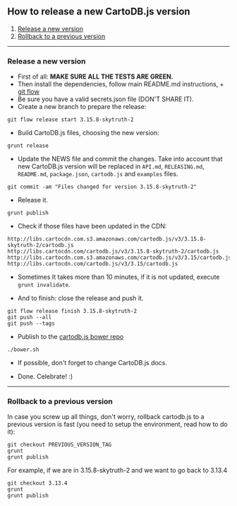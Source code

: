 ## How to release a new CartoDB.js version

1. [Release a new version](#release-a-new-version)
2. [Rollback to a previous version](#rollback-to-a-previous-version)

---

### Release a new version

- First of all: **MAKE SURE ALL THE TESTS ARE GREEN.**
- Then install the dependencies, follow main README.md instructions, + [git flow](https://github.com/nvie/gitflow/wiki/Installation)
- Be sure you have a valid secrets.json file (DON'T SHARE IT).
- Create a new branch to prepare the release:

```
git flow release start 3.15.8-skytruth-2
```

- Build CartoDB.js files, choosing the new version:

```
grunt release
```

- Update the NEWS file and commit the changes. Take into account that new CartoDB.js version will be replaced in ```API.md```, ```RELEASING.md```, ```README.md```, ```package.json```, ```cartodb.js``` and ```examples``` files.

```
git commit -am "Files changed for version 3.15.8-skytruth-2"
```

- Release it.

```
grunt publish
```

- Check if those files have been updated in the CDN:
```
http://libs.cartocdn.com.s3.amazonaws.com/cartodb.js/v3/3.15.8-skytruth-2/cartodb.js
http://libs.cartocdn.com/cartodb.js/v3/3.15.8-skytruth-2/cartodb.js
http://libs.cartocdn.com.s3.amazonaws.com/cartodb.js/v3/3.15/cartodb.js
http://libs.cartocdn.com/cartodb.js/v3/3.15/cartodb.js
```
- Sometimes It takes more than 10 minutes, if it is not updated, execute ```grunt invalidate```.

- And to finish: close the release and push it.

```
git flow release finish 3.15.8-skytruth-2
git push --all
git push --tags
```

- Publish to the [cartodb.js bower repo](https://github.com/CartoDB/cartodb.js-bower)

```
./bower.sh
```

- If possible, don't forget to change CartoDB.js docs.

- Done. Celebrate! :)

---



### Rollback to a previous version

In case you screw up all things, don't worry, rollback cartodb.js to a previous version is fast (you need to setup the environment, read how to do it):

```
git checkout PREVIOUS_VERSION_TAG
grunt
grunt publish
```

For example, if we are in 3.15.8-skytruth-2 and we want to go back to 3.13.4

```
git checkout 3.13.4
grunt
grunt publish
```
